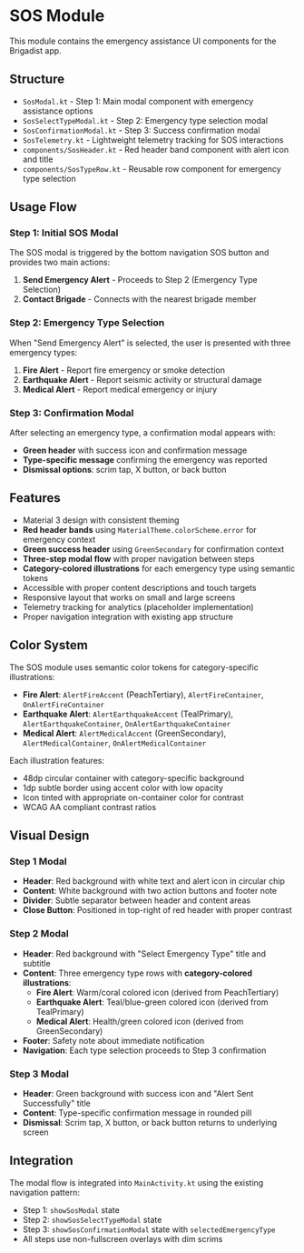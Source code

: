 # SOS Module

This module contains the emergency assistance UI components for the Brigadist app.

## Structure

- `SosModal.kt` - Step 1: Main modal component with emergency assistance options
- `SosSelectTypeModal.kt` - Step 2: Emergency type selection modal
- `SosConfirmationModal.kt` - Step 3: Success confirmation modal
- `SosTelemetry.kt` - Lightweight telemetry tracking for SOS interactions
- `components/SosHeader.kt` - Red header band component with alert icon and title
- `components/SosTypeRow.kt` - Reusable row component for emergency type selection

## Usage Flow

### Step 1: Initial SOS Modal
The SOS modal is triggered by the bottom navigation SOS button and provides two main actions:

1. **Send Emergency Alert** - Proceeds to Step 2 (Emergency Type Selection)
2. **Contact Brigade** - Connects with the nearest brigade member

### Step 2: Emergency Type Selection
When "Send Emergency Alert" is selected, the user is presented with three emergency types:

1. **Fire Alert** - Report fire emergency or smoke detection
2. **Earthquake Alert** - Report seismic activity or structural damage  
3. **Medical Alert** - Report medical emergency or injury

### Step 3: Confirmation Modal
After selecting an emergency type, a confirmation modal appears with:

- **Green header** with success icon and confirmation message
- **Type-specific message** confirming the emergency was reported
- **Dismissal options**: scrim tap, X button, or back button

## Features

- Material 3 design with consistent theming
- **Red header bands** using `MaterialTheme.colorScheme.error` for emergency context
- **Green success header** using `GreenSecondary` for confirmation context
- **Three-step modal flow** with proper navigation between steps
- **Category-colored illustrations** for each emergency type using semantic tokens
- Accessible with proper content descriptions and touch targets
- Responsive layout that works on small and large screens
- Telemetry tracking for analytics (placeholder implementation)
- Proper navigation integration with existing app structure

## Color System

The SOS module uses semantic color tokens for category-specific illustrations:

- **Fire Alert**: `AlertFireAccent` (PeachTertiary), `AlertFireContainer`, `OnAlertFireContainer`
- **Earthquake Alert**: `AlertEarthquakeAccent` (TealPrimary), `AlertEarthquakeContainer`, `OnAlertEarthquakeContainer`
- **Medical Alert**: `AlertMedicalAccent` (GreenSecondary), `AlertMedicalContainer`, `OnAlertMedicalContainer`

Each illustration features:
- 48dp circular container with category-specific background
- 1dp subtle border using accent color with low opacity
- Icon tinted with appropriate on-container color for contrast
- WCAG AA compliant contrast ratios

## Visual Design

### Step 1 Modal
- **Header**: Red background with white text and alert icon in circular chip
- **Content**: White background with two action buttons and footer note
- **Divider**: Subtle separator between header and content areas
- **Close Button**: Positioned in top-right of red header with proper contrast

### Step 2 Modal
- **Header**: Red background with "Select Emergency Type" title and subtitle
- **Content**: Three emergency type rows with **category-colored illustrations**:
  - **Fire Alert**: Warm/coral colored icon (derived from PeachTertiary)
  - **Earthquake Alert**: Teal/blue-green colored icon (derived from TealPrimary)
  - **Medical Alert**: Health/green colored icon (derived from GreenSecondary)
- **Footer**: Safety note about immediate notification
- **Navigation**: Each type selection proceeds to Step 3 confirmation

### Step 3 Modal
- **Header**: Green background with success icon and "Alert Sent Successfully" title
- **Content**: Type-specific confirmation message in rounded pill
- **Dismissal**: Scrim tap, X button, or back button returns to underlying screen

## Integration

The modal flow is integrated into `MainActivity.kt` using the existing navigation pattern:
- Step 1: `showSosModal` state
- Step 2: `showSosSelectTypeModal` state  
- Step 3: `showSosConfirmationModal` state with `selectedEmergencyType`
- All steps use non-fullscreen overlays with dim scrims

